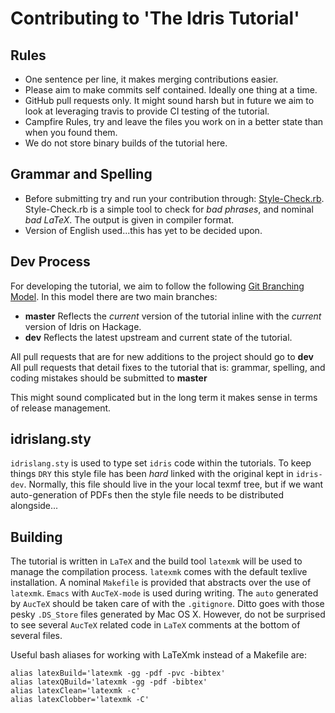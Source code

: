 # Contributing to 'The Idris Tutorial'

## Rules

* One sentence per line, it makes merging contributions easier.
* Please aim to make commits self contained. Ideally one thing at a time.
* GitHub pull requests only. It might sound harsh but in future we aim to look at leveraging travis to provide CI testing of the tutorial.
* Campfire Rules, try and leave the files you work on in a better state than when you found them.
* We do not store binary builds of the tutorial here.

## Grammar and Spelling

* Before submitting try and run your contribution through: [Style-Check.rb](http://www.cs.umd.edu/~nspring/software/style-check-readme.html). Style-Check.rb is a simple tool to check for _bad phrases_, and nominal _bad LaTeX_. The output is given in compiler format. 
* Version of English used...this has yet to be decided upon.

## Dev Process

For developing the tutorial, we aim to follow the following [Git Branching Model](http://nvie.com/posts/a-successful-git-branching-model).
In this model there are two main branches:

* **master** Reflects the _current_ version of the tutorial inline with the _current_ version of Idris on Hackage.
* **dev** Reflects the latest upstream and current state of the tutorial.

All pull requests that are for new additions to the project should go to **dev**
All pull requests that detail fixes to the tutorial that is: grammar, spelling, and coding mistakes should be submitted to **master**

This might sound complicated but in the long term it makes sense in terms of release management.

## idrislang.sty

`idrislang.sty` is used to type set `idris` code within the tutorials.
To keep things `DRY` this style file has been *hard* linked with the original kept in `idris-dev`.
Normally, this file should live in the your local texmf tree, but if we want auto-generation of PDFs then the style file needs to be distributed alongside...

## Building

The tutorial is written in `LaTeX` and the build tool `latexmk` will be used to manage the compilation process.
`latexmk` comes with the default texlive installation.
A nominal `Makefile` is provided that abstracts over the use of `latexmk`.
`Emacs` with `AucTeX-mode` is used during writing.
The `auto` generated by `AucTeX` should be taken care of with the `.gitignore`.
Ditto goes with those pesky `.DS_Store` files generated by Mac OS X.
However, do not be surprised to see several `AucTeX` related code in `LaTeX` comments at the bottom of several files.

Useful bash aliases for working with LaTeXmk instead of a Makefile are:

    alias latexBuild='latexmk -gg -pdf -pvc -bibtex'
    alias latexQBuild='latexmk -gg -pdf -bibtex'
    alias latexClean='latexmk -c'
    alias latexClobber='latexmk -C'

